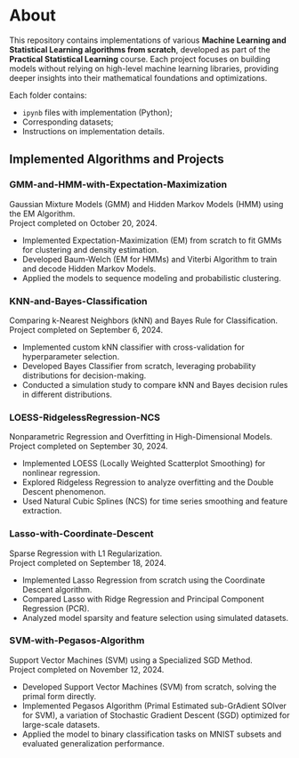 # About

This repository contains implementations of various **Machine Learning and Statistical Learning algorithms from scratch**, developed as part of the **Practical Statistical Learning** course. Each project focuses on building models without relying on high-level machine learning libraries, providing deeper insights into their mathematical foundations and optimizations.

Each folder contains:
* `ipynb` files with implementation (Python);
* Corresponding datasets;
* Instructions on implementation details.

## Implemented Algorithms and Projects

### GMM-and-HMM-with-Expectation-Maximization
Gaussian Mixture Models (GMM) and Hidden Markov Models (HMM) using the EM Algorithm. \
Project completed on October 20, 2024.

* Implemented Expectation-Maximization (EM) from scratch to fit GMMs for clustering and density estimation.
* Developed Baum-Welch (EM for HMMs) and Viterbi Algorithm to train and decode Hidden Markov Models.
* Applied the models to sequence modeling and probabilistic clustering.

### KNN-and-Bayes-Classification
Comparing k-Nearest Neighbors (kNN) and Bayes Rule for Classification. \
Project completed on September 6, 2024.

* Implemented custom kNN classifier with cross-validation for hyperparameter selection.
* Developed Bayes Classifier from scratch, leveraging probability distributions for decision-making.
* Conducted a simulation study to compare kNN and Bayes decision rules in different distributions.

### LOESS-RidgelessRegression-NCS
Nonparametric Regression and Overfitting in High-Dimensional Models. \
Project completed on September 30, 2024.

* Implemented LOESS (Locally Weighted Scatterplot Smoothing) for nonlinear regression.
* Explored Ridgeless Regression to analyze overfitting and the Double Descent phenomenon.
* Used Natural Cubic Splines (NCS) for time series smoothing and feature extraction.

### Lasso-with-Coordinate-Descent
Sparse Regression with L1 Regularization. \
Project completed on September 18, 2024.

* Implemented Lasso Regression from scratch using the Coordinate Descent algorithm.
* Compared Lasso with Ridge Regression and Principal Component Regression (PCR).
* Analyzed model sparsity and feature selection using simulated datasets.

### SVM-with-Pegasos-Algorithm
Support Vector Machines (SVM) using a Specialized SGD Method. \
Project completed on November 12, 2024.

* Developed Support Vector Machines (SVM) from scratch, solving the primal form directly.
* Implemented Pegasos Algorithm (Primal Estimated sub-GrAdient SOlver for SVM), a variation of Stochastic Gradient Descent (SGD) optimized for large-scale datasets.
* Applied the model to binary classification tasks on MNIST subsets and evaluated generalization performance.
